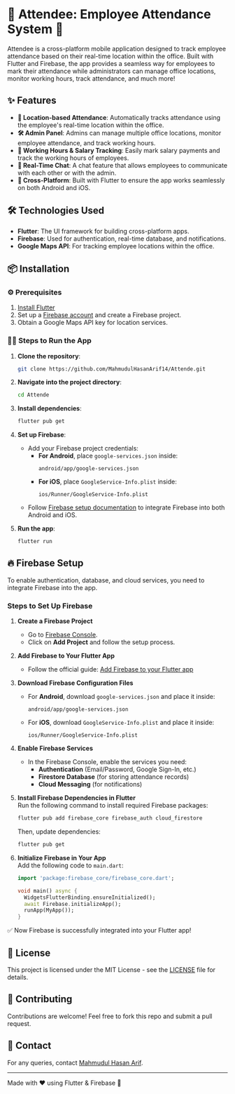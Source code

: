 # 🏢 Attendee: Employee Attendance System 📍

Attendee is a cross-platform mobile application designed to track employee attendance based on their real-time location within the office. Built with Flutter and Firebase, the app provides a seamless way for employees to mark their attendance while administrators can manage office locations, monitor working hours, track attendance, and much more!

## ✨ Features
- **📍 Location-based Attendance**: Automatically tracks attendance using the employee's real-time location within the office.
- **🛠️ Admin Panel**: Admins can manage multiple office locations, monitor employee attendance, and track working hours.
- **💼 Working Hours & Salary Tracking**: Easily mark salary payments and track the working hours of employees.
- **💬 Real-Time Chat**: A chat feature that allows employees to communicate with each other or with the admin.
- **📱 Cross-Platform**: Built with Flutter to ensure the app works seamlessly on both Android and iOS.

## 🛠 Technologies Used
- **Flutter**: The UI framework for building cross-platform apps.
- **Firebase**: Used for authentication, real-time database, and notifications.
- **Google Maps API**: For tracking employee locations within the office.

## 📦 Installation

### ⚙️ Prerequisites
1. [Install Flutter](https://flutter.dev/docs/get-started/install)
2. Set up a [Firebase account](https://firebase.google.com/) and create a Firebase project.
3. Obtain a Google Maps API key for location services.

### 🏃‍♂️ Steps to Run the App

1. **Clone the repository**:
   ```bash
   git clone https://github.com/MahmudulHasanArif14/Attende.git
   ```

2. **Navigate into the project directory**:
   ```bash
   cd Attende
   ```

3. **Install dependencies**:
   ```bash
   flutter pub get
   ```

4. **Set up Firebase**:
    - Add your Firebase project credentials:
        - **For Android**, place `google-services.json` inside:
          ```
          android/app/google-services.json
          ```
        - **For iOS**, place `GoogleService-Info.plist` inside:
          ```
          ios/Runner/GoogleService-Info.plist
          ```
    - Follow [Firebase setup documentation](https://firebase.flutter.dev/docs/overview) to integrate Firebase into both Android and iOS.

5. **Run the app**:
   ```bash
   flutter run
   ```

## 🔥 Firebase Setup
To enable authentication, database, and cloud services, you need to integrate Firebase into the app.

### Steps to Set Up Firebase

1. **Create a Firebase Project**
    - Go to [Firebase Console](https://console.firebase.google.com/).
    - Click on **Add Project** and follow the setup process.

2. **Add Firebase to Your Flutter App**
    - Follow the official guide: [Add Firebase to your Flutter app](https://firebase.flutter.dev/docs/overview)

3. **Download Firebase Configuration Files**
    - For **Android**, download `google-services.json` and place it inside:
      ```
      android/app/google-services.json
      ```
    - For **iOS**, download `GoogleService-Info.plist` and place it inside:
      ```
      ios/Runner/GoogleService-Info.plist
      ```

4. **Enable Firebase Services**
    - In the Firebase Console, enable the services you need:
        - **Authentication** (Email/Password, Google Sign-In, etc.)
        - **Firestore Database** (for storing attendance records)
        - **Cloud Messaging** (for notifications)

5. **Install Firebase Dependencies in Flutter**  
   Run the following command to install required Firebase packages:
   ```bash
   flutter pub add firebase_core firebase_auth cloud_firestore
   ```
   Then, update dependencies:
   ```bash
   flutter pub get
   ```

6. **Initialize Firebase in Your App**  
   Add the following code to `main.dart`:
   ```dart
   import 'package:firebase_core/firebase_core.dart';

   void main() async {
     WidgetsFlutterBinding.ensureInitialized();
     await Firebase.initializeApp();
     runApp(MyApp());
   }
   ```

✅ Now Firebase is successfully integrated into your Flutter app!

## 📜 License
This project is licensed under the MIT License - see the [LICENSE](LICENSE) file for details.

## 🤝 Contributing
Contributions are welcome! Feel free to fork this repo and submit a pull request.

## 📩 Contact
For any queries, contact [Mahmudul Hasan Arif](https://github.com/MahmudulHasanArif14).

---
Made with ❤️ using Flutter & Firebase 🚀
